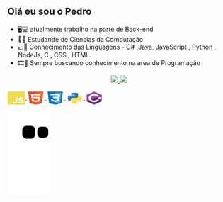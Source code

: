 ## Olá eu sou o Pedro 
- 🖥💻 atualmente trabalho na parte de Back-end
- 📕📗 Estudande de Ciencias da Computação 
- 💷📃 Conhecimento das Linguagens  - C# ,Java, JavaScript , Python  , NodeJs, C , CSS , HTML.
- 🎞🏮 Sempre buscando conhecimento na area de Programação
<div align="center">
  <a href="https://github.com/Pedr021">
  <img height="180em" src="https://github-readme-stats.vercel.app/api?username=Pedr021&show_icons=true&theme=tokyonight&include_all_commits=true&count_private=true"/>
  <img height="180em" src="https://github-readme-stats.vercel.app/api/top-langs/?username=Pedr021&layout=compact&langs_count=7&theme=tokyonight"/>
</div>
  <div style="display: inline_block"><br>
  <img align="center" alt="Pedro-Js" height="30" width="40" src="https://raw.githubusercontent.com/devicons/devicon/master/icons/javascript/javascript-plain.svg">
  <img align="center" alt="Pedro-HTML" height="30" width="40" src="https://raw.githubusercontent.com/devicons/devicon/master/icons/html5/html5-original.svg">
  <img align="center" alt="Pedro-CSS" height="30" width="40" src="https://raw.githubusercontent.com/devicons/devicon/master/icons/css3/css3-original.svg">
  <img align="center" alt="Pedro-Python" height="30" width="40" src="https://raw.githubusercontent.com/devicons/devicon/master/icons/python/python-original.svg">
  <img align="center" alt="Pedro-Csharp" height="30" width="40" src="https://raw.githubusercontent.com/devicons/devicon/master/icons/csharp/csharp-original.svg">
</div>
  

 
  ![Snake animation](https://github.com/rafaballerini/rafaballerini/blob/output/github-contribution-grid-snake.svg)
 
</div>
